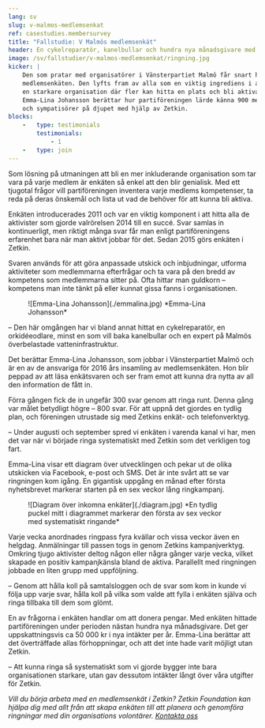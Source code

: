 ```yaml
---
lang: sv
slug: v-malmos-medlemsenkat
ref: casestudies.membersurvey
title: "Fallstudie: V Malmös medlemsenkät"
header: En cykelreparatör, kanelbullar och hundra nya månadsgivare med Zetkins enkäter
image: /sv/fallstudier/v-malmos-medlemsenkat/ringning.jpg
kicker: |
    Den som pratar med organisatörer i Vänsterpartiet Malmö får snart höra om
    medlemsenkäten. Den lyfts fram av alla som en viktig ingrediens i att bygga
    en starkare organisation där fler kan hitta en plats och bli aktiva.
    Emma-Lina Johansson berättar hur partiföreningen lärde känna 900 medlemmar
    och sympatisörer på djupet med hjälp av Zetkin.
blocks:
    -   type: testimonials
        testimonials:
            - 1
    -   type: join
---
```


Som lösning på utmaningen att bli en mer inkluderande organisation som tar vara
på varje medlem är enkäten så enkel att den blir genialisk. Med ett tjugotal
frågor vill partiföreningen inventera varje medlems kompetenser, ta reda på
deras önskemål och lista ut vad de behöver för att kunna bli aktiva.

Enkäten introducerades 2011 och var en viktig komponent i att hitta alla de
aktivister som gjorde valrörelsen 2014 till en succé. Svar samlas in
kontinuerligt, men riktigt många svar får man enligt partiföreningens
erfarenhet bara när man aktivt jobbar för det. Sedan 2015 görs enkäten i
Zetkin.

Svaren används för att göra anpassade utskick och inbjudningar, utforma
aktiviteter som medlemmarna efterfrågar och ta vara på den bredd av kompetens
som medlemmarna sitter på. Ofta hittar man guldkorn – kompetens man inte tänkt
på eller kunnat gissa fanns i organisationen.

<figure markdown="1">
![Emma-Lina Johansson](./emmalina.jpg)
*Emma-Lina Johansson*
</figure>

– Den här omgången har vi bland annat hittat en cykelreparatör, en
orkidéeodlare, minst en som vill baka kanelbullar och en expert på Malmös
överbelastade vatteninfrastruktur.

Det berättar Emma-Lina Johansson, som jobbar i Vänsterpartiet Malmö och är en
av de ansvariga för 2016 års insamling av medlemsenkäten. Hon blir peppad av
att läsa enkätsvaren och ser fram emot att kunna dra nytta av all den
information de fått in.

Förra gången fick de in ungefär 300 svar genom att ringa runt. Denna gång var
målet betydligt högre – 800 svar. För att uppnå det gjordes en tydlig plan,
och föreningen utrustade sig med Zetkins enkät- och telefonverktyg.

– Under augusti och september spred vi enkäten i varenda kanal vi har, men det
var när vi började ringa systematiskt med Zetkin som det verkligen tog fart.

Emma-Lina visar ett diagram över utvecklingen och pekar ut de olika utskicken
via Facebook, e-post och SMS. Det är inte svårt att se var ringningen kom igång.
En gigantisk uppgång en månad efter första nyhetsbrevet markerar starten på en
sex veckor lång ringkampanj.

<figure markdown="1">
![Diagram över inkomna enkäter](./diagram.jpg)
*En tydlig puckel mitt i diagrammet markerar den första av sex veckor med
systematiskt ringande*
</figure>

Varje vecka anordnades ringpass fyra kvällar och vissa veckor även en helgdag.
Anmälningar till passen togs in genom Zetkins kampanjverktyg. Omkring tjugo
aktivister deltog någon eller några gånger varje vecka, vilket skapade en
positiv kampanjkänsla bland de aktiva. Parallellt med ringningen jobbade en
liten grupp med uppföljning.

– Genom att hålla koll på samtalsloggen och de svar som kom in kunde vi följa
upp varje svar, hålla koll på vilka som valde att fylla i enkäten själva och
ringa tillbaka till dem som glömt.

En av frågorna i enkäten handlar om att donera pengar. Med enkäten hittade
partiföreningen under perioden nästan hundra nya månadsgivare. Det ger
uppskattningsvis ca 50 000 kr i nya intäkter per år. Emma-Lina berättar att
det överträffade allas förhoppningar, och att det inte hade varit möjligt utan
Zetkin.

– Att kunna ringa så systematiskt som vi gjorde bygger inte bara
organisationen starkare, utan gav dessutom intäkter långt över våra utgifter
för Zetkin.

_Vill du börja arbeta med en medlemsenkät i Zetkin? Zetkin Foundation kan
hjälpa dig med allt från att skapa enkäten till att planera och genomföra
ringningar med din organisations volontärer.
[Kontakta oss](/sv/kontakt)_
